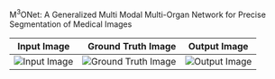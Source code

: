 M<sup>3</sup>ONet: A Generalized Multi Modal Multi-Organ Network for Precise Segmentation of Medical Images


| Input Image | Ground Truth Image | Output Image |
|:-----------:|-----------------:|:------------:|
| ![Input Image](https://github.com/Snehashis100/M3ONet/blob/main/media/input_imgs.gif)| ![Ground Truth Image](https://github.com/Snehashis100/M3ONet/blob/main/media/gt_imgs.gif) | ![Output Image](https://github.com/Snehashis100/M3ONet/blob/main/media/output_imgs.gif) |


